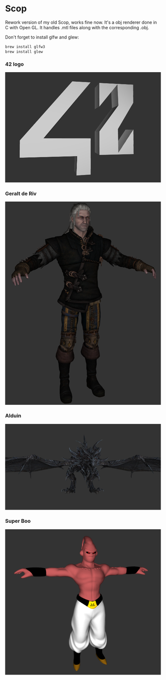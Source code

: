 # Scop

Rework version of my old Scop, works fine now. It's a obj renderer done in C with Open GL.
It handles .mtl files along with the corresponding .obj.

Don't forget to install glfw and glew:

```
brew install glfw3
brew install glew
```
### 42 logo

![alt tag](https://github.com/fdel-car/Scop/blob/master/screenshots/42_logo.png)

### Geralt de Riv

![alt tag](https://github.com/fdel-car/Scop/blob/master/screenshots/geralt_de_riv.png)

### Alduin

![alt tag](https://github.com/fdel-car/Scop/blob/master/screenshots/alduin.png)

### Super Boo

![alt tag](https://github.com/fdel-car/Scop/blob/master/screenshots/super_boo.png)
